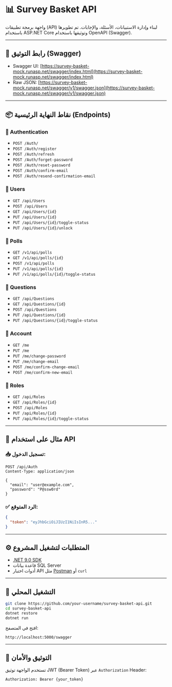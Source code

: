 
# 📊 Survey Basket API

واجهة برمجة تطبيقات (API) لبناء وإدارة الاستبيانات، الأسئلة، والإجابات. تم تطويرها باستخدام ASP.NET Core وتوثيقها باستخدام OpenAPI (Swagger).

---

## 🔗 رابط التوثيق (Swagger)

- Swagger UI: [https://survey-basket-mock.runasp.net/swagger/index.html](https://survey-basket-mock.runasp.net/swagger/index.html)
- Raw JSON: [https://survey-basket-mock.runasp.net/swagger/v1/swagger.json](https://survey-basket-mock.runasp.net/swagger/v1/swagger.json)

---

## 📦 نقاط النهاية الرئيسية (Endpoints)

### 🔹 Authentication
- `POST /Auth/`
- `POST /Auth/register`
- `POST /Auth/refresh`
- `POST /Auth/forget-password`
- `POST /Auth/reset-password`
- `POST /Auth/confirm-email`
- `POST /Auth/resend-confirmation-email`

### 🔹 Users
- `GET /api/Users`
- `POST /api/Users`
- `GET /api/Users/{id}`
- `PUT /api/Users/{id}`
- `PUT /api/Users/{id}/toggle-status`
- `PUT /api/Users/{id}/unlock`

### 🔹 Polls
- `GET /v1/api/polls`
- `GET /v1/api/polls/{id}`
- `POST /v1/api/polls`
- `PUT /v1/api/polls/{id}`
- `PUT /v1/api/polls/{id}/toggle-status`

### 🔹 Questions
- `GET /api/Questions`
- `GET /api/Questions/{id}`
- `POST /api/Questions`
- `PUT /api/Questions/{id}`
- `PUT /api/Questions/{id}/toggle-status`

### 🔹 Account
- `GET /me`
- `PUT /me`
- `PUT /me/change-password`
- `PUT /me/change-email`
- `POST /me/confirm-change-email`
- `POST /me/confirm-new-email`

### 🔹 Roles
- `GET /api/Roles`
- `GET /api/Roles/{id}`
- `POST /api/Roles`
- `PUT /api/Roles/{id}`
- `PUT /api/Roles/{id}/toggle-status`

---

## 🧪 مثال على استخدام API

### 📥 تسجيل الدخول:

```http
POST /api/Auth
Content-Type: application/json

{
  "email": "user@example.com",
  "password": "P@ssw0rd"
}
```

### ✅ الرد المتوقع:

```json
{
  "token": "eyJhbGciOiJIUzI1NiIsInR5..."
}
```

---

## ⚙️ المتطلبات لتشغيل المشروع

- [.NET 9.0 SDK](https://dotnet.microsoft.com/en-us/download)
- قاعدة بيانات SQL Server
- أدوات اختبار API مثل [Postman](https://www.postman.com/) أو `curl`

---

## 🚀 التشغيل المحلي

```bash
git clone https://github.com/your-username/survey-basket-api.git
cd survey-basket-api
dotnet restore
dotnet run
```

افتح في المتصفح:
```
http://localhost:5000/swagger
```

---

## 🔐 التوثيق والأمان

تستخدم الواجهة توثيق JWT (Bearer Token) عبر `Authorization` Header:

```http
Authorization: Bearer {your_token}
```


